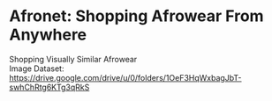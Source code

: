 # Afronet: Shopping Afrowear From Anywhere
Shopping Visually Similar Afrowear \
Image Dataset: https://drive.google.com/drive/u/0/folders/1OeF3HqWxbagJbT-swhChRtg6KTg3qRkS
